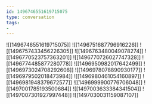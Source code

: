 ```yaml
---
id: 1496746551619715075
type: conversation
tags:
- 
---
```

![[1496746551619715075]]
![[1496751687796916226]]
![[1496757433456226305]]
![[1496763480049078274]]
![[1496770523757363201]]
![[1496770726027747328]]
![[1496774485877280778]]
![[1496950982017642499]]
![[1496973024708292608]]
![[1496978078890930177]]
![[1496979502018473984]]
![[1496980461054160897]]
![[1496981948379672577]]
![[1496999900776706048]]
![[1497001785193500684]]
![[1497003633384341504]]
![[1497007301927997448]]
![[1497030031159087107]]

